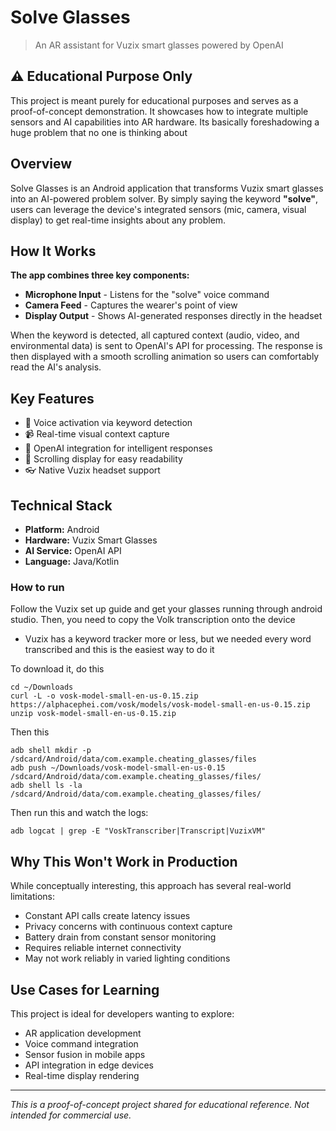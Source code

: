 # Solve Glasses

> An AR assistant for Vuzix smart glasses powered by OpenAI

## ⚠️ Educational Purpose Only

This project is meant purely for educational purposes and serves as a proof-of-concept demonstration. It showcases how to integrate multiple sensors and AI capabilities into AR hardware.
Its basically foreshadowing a huge problem that no one is thinking about

## Overview

Solve Glasses is an Android application that transforms Vuzix smart glasses into an AI-powered problem solver. By simply saying the keyword **"solve"**, users can leverage the device's integrated sensors (mic, camera, visual display) to get real-time insights about any problem.

## How It Works

**The app combines three key components:**

- **Microphone Input** - Listens for the "solve" voice command
- **Camera Feed** - Captures the wearer's point of view
- **Display Output** - Shows AI-generated responses directly in the headset

When the keyword is detected, all captured context (audio, video, and environmental data) is sent to OpenAI's API for processing. The response is then displayed with a smooth scrolling animation so users can comfortably read the AI's analysis.

## Key Features

- 🎤 Voice activation via keyword detection
- 📹 Real-time visual context capture
- 🤖 OpenAI integration for intelligent responses
- 📜 Scrolling display for easy readability
- 👓 Native Vuzix headset support

## Technical Stack

- **Platform:** Android
- **Hardware:** Vuzix Smart Glasses
- **AI Service:** OpenAI API
- **Language:** Java/Kotlin


### How to run
Follow the Vuzix set up guide and get your glasses running through android studio. Then, you need to copy the Volk transcription onto the device
- Vuzix has a keyword tracker more or less, but we needed every word transcribed and this is the easiest way to do it

To download it, do this
```
cd ~/Downloads
curl -L -o vosk-model-small-en-us-0.15.zip https://alphacephei.com/vosk/models/vosk-model-small-en-us-0.15.zip
unzip vosk-model-small-en-us-0.15.zip
```

Then this
```
adb shell mkdir -p /sdcard/Android/data/com.example.cheating_glasses/files
adb push ~/Downloads/vosk-model-small-en-us-0.15 /sdcard/Android/data/com.example.cheating_glasses/files/
adb shell ls -la /sdcard/Android/data/com.example.cheating_glasses/files/
```

Then run this and watch the logs:
```
adb logcat | grep -E "VoskTranscriber|Transcript|VuzixVM"
```

## Why This Won't Work in Production

While conceptually interesting, this approach has several real-world limitations:

- Constant API calls create latency issues
- Privacy concerns with continuous context capture
- Battery drain from constant sensor monitoring
- Requires reliable internet connectivity
- May not work reliably in varied lighting conditions

## Use Cases for Learning

This project is ideal for developers wanting to explore:

- AR application development
- Voice command integration
- Sensor fusion in mobile apps
- API integration in edge devices
- Real-time display rendering

---

*This is a proof-of-concept project shared for educational reference. Not intended for commercial use.*
